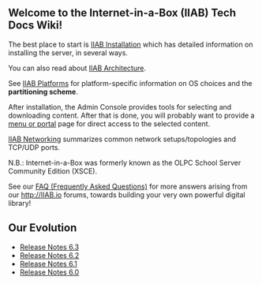 ## Welcome to the Internet-in-a-Box (IIAB) Tech Docs Wiki!

The best place to start is [IIAB Installation](https://github.com/iiab/iiab/wiki/IIAB-Installation) which has detailed information on installing the server, in several ways.

You can also read about [IIAB Architecture](https://github.com/iiab/iiab/wiki/IIAB-Architecture).

See [IIAB Platforms](https://github.com/iiab/iiab/wiki/IIAB-Platforms) for platform-specific information on OS choices and the **partitioning scheme**.

After installation, the Admin Console provides tools for selecting and downloading content. After that is done, you will probably want to provide a [menu or portal](https://github.com/iiab/iiab/wiki/IIAB-Menuing) page for direct access to the selected content.

[IIAB Networking](https://github.com/iiab/iiab/wiki/IIAB-Networking) summarizes common network setups/topologies and TCP/UDP ports.

N.B.: Internet-in-a-Box was formerly known as the OLPC School Server Community Edition (XSCE).

See our [FAQ (Frequently Asked Questions)](http://FAQ.IIAB.IO) for more answers arising from our http://IIAB.io forums, towards building your very own powerful digital library!

## Our Evolution
 * [Release Notes 6.3](https://github.com/iiab/iiab/wiki/IIAB-6.3-Release-Notes)
 * [Release Notes 6.2](https://github.com/xsce/xsce/wiki/IIAB-6.2-Release-Notes)
 * [Release Notes 6.1](https://github.com/xsce/xsce/blob/release-6.2/ReleaseNotes6.1.md)
 * [Release Notes 6.0](https://github.com/xsce/xsce/blob/release-6.2/ReleaseNotes6.0.md)